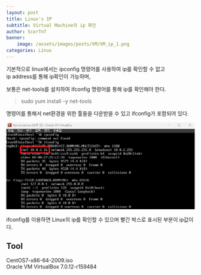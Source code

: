 ```yaml
---
layout: post
title: Linux's IP
subtitle: Virtual Machine의 ip 확인
author: ScorTnT
banner:
    image: /assets/images/posts/VM/VM_ip_1.png
categories: Linux
---
```


기본적으로 linux에서는 ipconfig 명령어를 사용하여 ip를 확인할 수 없고<br>
ip address를 통해 ip확인이 가능하며,

보통은 net-tools를 설치하여 ifconfig 명령어를 통해 ip를 확인해야 한다.

> sudo yum install -y net-tools

명령어를 통해서 net환경을 위한 툴들을 다운받을 수 있고 ifconfig가 포함되어 있다.

![ip_1](/assets/images/posts/VM/VM_ip_1.png)

ifconfig를 이용하면 Linux의 ip를 확인할 수 있으며 빨간 박스로 표시된 부분이 ip값이다.

## Tool
CentOS7-x86-64-2009.iso<br>
Oracle VM VirtualBox 7.0.12-r159484<br>